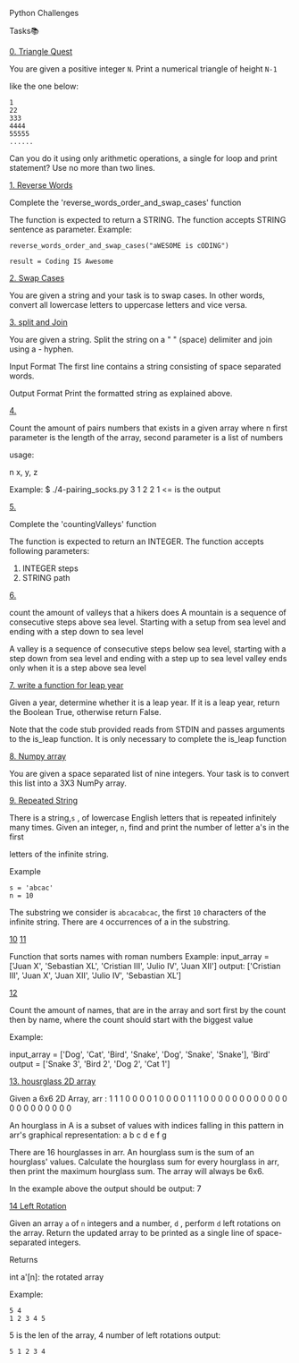  Python Challenges

Tasks:books:

[0. Triangle Quest](https://github.com/erikaosgue/python_challenges/blob/master/0-triangle_quest.py)

You are given a positive integer `N`. Print a numerical triangle of height `N-1`

like the one below:

    1
    22
    333
    4444
    55555
    ......

Can you do it using only arithmetic operations, a single for loop and print statement?
Use no more than two lines. 

[1. Reverse Words](https://github.com/erikaosgue/python_challenges/blob/master/1-reverse_words_and_swap_cases.py)
 
Complete the 'reverse_words_order_and_swap_cases' function

The function is expected to return a STRING.
The function accepts STRING sentence as parameter.
Example:
    
    reverse_words_order_and_swap_cases("aWESOME is cODING")
    
    result = Coding IS Awesome


[2. Swap Cases](https://github.com/erikaosgue/python_challenges/blob/master/2-swap_case.py)

You are given a string and your task is to swap cases. In other words, convert all lowercase letters to uppercase letters and vice versa.

[3. split and Join](https://github.com/erikaosgue/python_challenges/blob/master/3-split_and_join_str.py)

You are given a string. Split the string on a " " (space) delimiter and join using a - hyphen.

Input Format
The first line contains a string consisting of space separated words.

Output Format
Print the formatted string as explained above.

[4.](https://github.com/erikaosgue/python_challenges/blob/master/4-pairing_socks.py)

Count the amount of pairs numbers that exists in a given array
where n first parameter is the length of the array, second parameter is a list of numbers

usage:

n
x, y, z

Example:
$ ./4-pairing_socks.py
3
1 2 2
1 <= is the output



[5.](https://github.com/erikaosgue/python_challenges/blob/master/5-counting_valleys.py)
 
Complete the 'countingValleys' function

The function is expected to return an INTEGER.
The function accepts following parameters:
1. INTEGER steps
2. STRING path

[6.](https://github.com/erikaosgue/python_challenges/blob/master/6-jumping_on_the_clouds.py)

count the amount of valleys that a hikers does
A mountain is a sequence of consecutive steps above sea level. Starting with a setup from sea level and ending with a step down to sea level

A valley is a sequence of consecutive steps below sea level, starting with a step down from sea level and ending with a step up to sea level
valley ends only when it is a step above sea level 

[7. write a function for leap year](https://github.com/erikaosgue/python_challenges/blob/master/7-write_a_function.py)

Given a year, determine whether it is a leap year. If it is a leap year, return the Boolean True, otherwise return False.

Note that the code stub provided reads from STDIN and passes arguments to the is_leap function. It is only necessary to complete the is_leap function

[8. Numpy array](https://github.com/erikaosgue/python_challenges/blob/master/8-numpyt_array.py)

You are given a space separated list of nine integers. Your task is to convert this list into a 3X3 NumPy array. 

[9. Repeated String](https://github.com/erikaosgue/python_challenges/blob/master/9-repeated_string.py)

There is a string,`s` , of lowercase English letters that is repeated infinitely many times. Given an integer, `n`, find and print the number of letter a's in the first

letters of the infinite string.

Example

    s = 'abcac'
    n = 10

The substring we consider is `abcacabcac`, the first `10` characters of the infinite string. There are `4` occurrences of a in the substring. 

[10](https://github.com/erikaosgue/python_challenges/blob/master/10-parallel_processing.py)
[11](https://github.com/erikaosgue/python_challenges/blob/master/11-sort_roman_numbers.py)

Function that sorts names with roman numbers
Example:
input_array = ['Juan X', 'Sebastian XL', 'Cristian III', 'Julio IV', 'Juan XII']
output: ['Cristian III', 'Juan X', 'Juan XII', 'Julio IV', 'Sebastian XL']

[12](https://github.com/erikaosgue/python_challenges/blob/master/12-sort_transaction.py)

Count the amount of names, that are in the array and sort first by the count then by name, where the count should start with the biggest value

Example:

input_array = ['Dog', 'Cat', 'Bird', 'Snake', 'Dog', 'Snake', 'Snake'], 'Bird'
output = ['Snake 3', 'Bird 2', 'Dog 2', 'Cat 1']


[13. housrglass 2D array]()

Given a 6x6 2D Array, arr :
    1 1 1 0 0 0
    0 1 0 0 0 0
    1 1 1 0 0 0
    0 0 0 0 0 0
    0 0 0 0 0 0
    0 0 0 0 0 0

An hourglass in A is a subset of values with indices falling in this pattern in  arr's graphical representation:
    a b c
      d
    e f g

There are 16 hourglasses in arr. An hourglass sum is the sum of an hourglass' values. Calculate the hourglass sum for every hourglass in arr, then print the maximum hourglass sum. The array will always be 6x6.

In the example above the output should be
output:
    7

[14  Left Rotation]()

Given an array ```a``` of ```n``` integers and a number, ```d``` , perform ```d```   left rotations on the array. Return the updated array to be printed as a single line of space-separated integers.

Returns

int a'[n]: the rotated array

Example:

    5 4 
    1 2 3 4 5

5 is the len of the array, 4 number of left rotations
output:

    5 1 2 3 4
